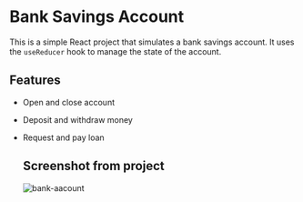 # Bank Savings Account
This is a simple React project that simulates a bank savings account. It uses the `useReducer` hook to manage the state of the account.

## Features

- Open and close account
- Deposit and withdraw money
- Request and pay loan

  ## Screenshot from project

  ![bank-aacount](https://github.com/javad7899/bank-account/assets/90629580/b4cb639c-6934-48b6-ba28-2befbe7fc628)
